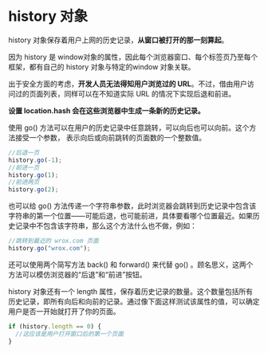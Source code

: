 # history 对象

history 对象保存着用户上网的历史记录，**从窗口被打开的那一刻算起**。

因为 history 是 window对象的属性，因此每个浏览器窗口、每个标签页乃至每个框架，都有自己的 history 对象与特定的window 对象关联。

出于安全方面的考虑，**开发人员无法得知用户浏览过的 URL**。不过，借由用户访问过的页面列表，同样可以在不知道实际 URL 的情况下实现后退和前进。

**设置 location.hash 会在这些浏览器中生成一条新的历史记录。**

使用 go() 方法可以在用户的历史记录中任意跳转，可以向后也可以向前。这个方法接受一个参数，
表示向后或向前跳转的页面数的一个整数值。

```javascript
//后退一页
history.go(-1);
//前进一页
history.go(1);
//前进两页
history.go(2);
```

也可以给 go() 方法传递一个字符串参数，此时浏览器会跳转到历史记录中包含该字符串的第一个位置——可能后退，也可能前进，具体要看哪个位置最近。如果历史记录中不包含该字符串，那么这个方法什么也不做，例如：

```javascript
//跳转到最近的 wrox.com 页面
history.go("wrox.com");
```

还可以使用两个简写方法 back() 和 forward() 来代替 go() 。顾名思义，这两个方法可以模仿浏览器的“后退”和“前进”按钮。

history 对象还有一个 length 属性，保存着历史记录的数量。这个数量包括所有历史记录，即所有向后和向前的记录。通过像下面这样测试该属性的值，可以确定用户是否一开始就打开了你的页面。

```javascript
if (history.length == 0) {
  //这应该是用户打开窗口后的第一个页面
}
```

